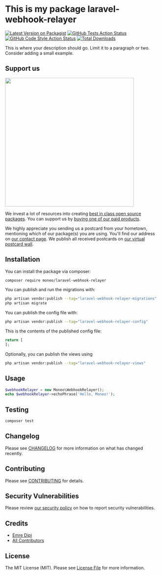 # This is my package laravel-webhook-relayer

[![Latest Version on Packagist](https://img.shields.io/packagist/v/moneo/laravel-webhook-relayer.svg?style=flat-square)](https://packagist.org/packages/moneo/laravel-webhook-relayer)
[![GitHub Tests Action Status](https://img.shields.io/github/actions/workflow/status/moneo/laravel-webhook-relayer/run-tests.yml?branch=main&label=tests&style=flat-square)](https://github.com/moneo/laravel-webhook-relayer/actions?query=workflow%3Arun-tests+branch%3Amain)
[![GitHub Code Style Action Status](https://img.shields.io/github/actions/workflow/status/moneo/laravel-webhook-relayer/fix-php-code-style-issues.yml?branch=main&label=code%20style&style=flat-square)](https://github.com/moneo/laravel-webhook-relayer/actions?query=workflow%3A"Fix+PHP+code+style+issues"+branch%3Amain)
[![Total Downloads](https://img.shields.io/packagist/dt/moneo/laravel-webhook-relayer.svg?style=flat-square)](https://packagist.org/packages/moneo/laravel-webhook-relayer)

This is where your description should go. Limit it to a paragraph or two. Consider adding a small example.

## Support us

[<img src="https://github-ads.s3.eu-central-1.amazonaws.com/laravel-webhook-relayer.jpg?t=1" width="419px" />](https://spatie.be/github-ad-click/laravel-webhook-relayer)

We invest a lot of resources into creating [best in class open source packages](https://spatie.be/open-source). You can support us by [buying one of our paid products](https://spatie.be/open-source/support-us).

We highly appreciate you sending us a postcard from your hometown, mentioning which of our package(s) you are using. You'll find our address on [our contact page](https://spatie.be/about-us). We publish all received postcards on [our virtual postcard wall](https://spatie.be/open-source/postcards).

## Installation

You can install the package via composer:

```bash
composer require moneo/laravel-webhook-relayer
```

You can publish and run the migrations with:

```bash
php artisan vendor:publish --tag="laravel-webhook-relayer-migrations"
php artisan migrate
```

You can publish the config file with:

```bash
php artisan vendor:publish --tag="laravel-webhook-relayer-config"
```

This is the contents of the published config file:

```php
return [
];
```

Optionally, you can publish the views using

```bash
php artisan vendor:publish --tag="laravel-webhook-relayer-views"
```

## Usage

```php
$webhookRelayer = new Moneo\WebhookRelayer();
echo $webhookRelayer->echoPhrase('Hello, Moneo!');
```

## Testing

```bash
composer test
```

## Changelog

Please see [CHANGELOG](CHANGELOG.md) for more information on what has changed recently.

## Contributing

Please see [CONTRIBUTING](CONTRIBUTING.md) for details.

## Security Vulnerabilities

Please review [our security policy](../../security/policy) on how to report security vulnerabilities.

## Credits

- [Emre Dipi](https://github.com/emredipi)
- [All Contributors](../../contributors)

## License

The MIT License (MIT). Please see [License File](LICENSE.md) for more information.
